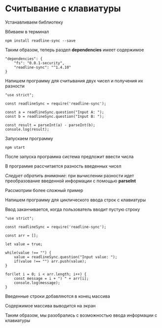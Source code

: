 # Считывание с клавиатуры

Устанавливаем библиотеку

Вбиваем в терминал

```
npm install readline-sync --save
```

Таким образом, теперь раздел **dependencies** имеет содержимое

```
"dependencies": {
    "fs": "0.0.1-security",
    "readline-sync": "^1.4.10"
}
```

Напишем программу для считывания двух чисел и получения их разности

```
"use strict";

const readlineSync = require('readline-sync');

const a = readlineSync.question("Input A: ");
const b = readlineSync.question("Input B: ");

const result = parseInt(a) - parseInt(b);
console.log(result);
```

Запускаем программу

```
npm start
```

После запуска программа система предложит ввести числа

В программе рассчитается разность введенных чисел

*Следует обратить внимание*: при вычислении разности идет преобразование введенной информации с помощью **parseInt**

Рассмотрим более сложный пример

Напишем программу для циклического ввода строк с клавиатуры

Ввод заканчивается, когда пользователь вводит пустую строку

```
"use strict";

const readlineSync = require('readline-sync');

const arr = [];

let value = true;

while(value !== "") {
    value = readlineSync.question("Input value: ");
    if(value !== "") arr.push(value);
}

for(let i = 0; i < arr.length; i++) {
    const message = i + ") " + arr[i];
    console.log(message);
}
```

Введенные строки добавляются в конец массива

Содержимое массива выводится на экран

Таким образом, мы разобрались с возможностью ввода информации с клавиатуры





